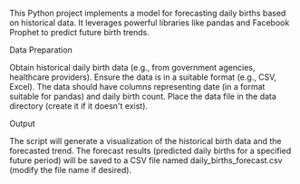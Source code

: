 This Python project implements a model for forecasting daily births based on historical data. It leverages powerful libraries like pandas and Facebook Prophet to predict future birth trends.

Data Preparation

Obtain historical daily birth data (e.g., from government agencies, healthcare providers).
Ensure the data is in a suitable format (e.g., CSV, Excel).
The data should have columns representing date (in a format suitable for pandas) and daily birth count.
Place the data file in the data directory (create it if it doesn't exist).

Output

The script will generate a visualization of the historical birth data and the forecasted trend.
The forecast results (predicted daily births for a specified future period) will be saved to a CSV file named daily_births_forecast.csv (modify the file name if desired).
